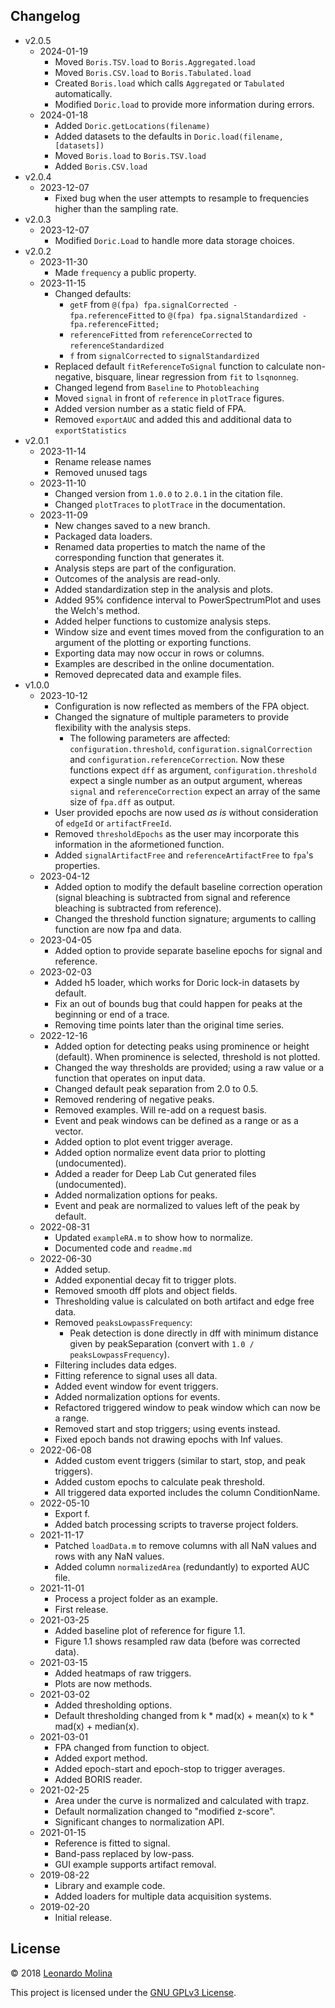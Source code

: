 ## Changelog
* v2.0.5
	* 2024-01-19
		- Moved `Boris.TSV.load` to `Boris.Aggregated.load`
		- Moved `Boris.CSV.load` to `Boris.Tabulated.load`
		- Created `Boris.load` which calls `Aggregated` or `Tabulated` automatically.
		- Modified `Doric.load` to provide more information during errors.
	* 2024-01-18
		- Added `Doric.getLocations(filename)`
		- Added datasets to the defaults in `Doric.load(filename, [datasets])`
		- Moved `Boris.load` to `Boris.TSV.load`
		- Added `Boris.CSV.load`
* v2.0.4
	* 2023-12-07
		- Fixed bug when the user attempts to resample to frequencies higher than the sampling rate.
* v2.0.3
	* 2023-12-07
		- Modified `Doric.Load` to handle more data storage choices.
* v2.0.2
	* 2023-11-30
		- Made `frequency` a public property.
	* 2023-11-15
		- Changed defaults:
		  - `getF` from `@(fpa) fpa.signalCorrected - fpa.referenceFitted` to `@(fpa) fpa.signalStandardized - fpa.referenceFitted;`
		  - `referenceFitted` from `referenceCorrected` to `referenceStandardized`
		  - `f` from `signalCorrected` to `signalStandardized`
		- Replaced default `fitReferenceToSignal` function to calculate non-negative, bisquare, linear regression from `fit` to `lsqnonneg`.
		- Changed legend from `Baseline` to `Photobleaching`
		- Moved `signal` in front of `reference` in `plotTrace` figures.
		- Added version number as a static field of FPA.
		- Removed `exportAUC` and added this and additional data to `exportStatistics`
* v2.0.1
	* 2023-11-14
		- Rename release names
		- Removed unused tags
	* 2023-11-10
		- Changed version from `1.0.0` to `2.0.1` in the citation file.
		- Changed `plotTraces` to `plotTrace` in the documentation.
	* 2023-11-09
		- New changes saved to a new branch.
		- Packaged data loaders.
		- Renamed data properties to match the name of the corresponding function that generates it.
		- Analysis steps are part of the configuration.
		- Outcomes of the analysis are read-only.
		- Added standardization step in the analysis and plots.
		- Added 95% confidence interval to PowerSpectrumPlot and uses the Welch's method.
		- Added helper functions to customize analysis steps.
		- Window size and event times moved from the configuration to an argument of the plotting or exporting functions.
		- Exporting data may now occur in rows or columns.
		- Examples are described in the online documentation.
		- Removed deprecated data and example files.
* v1.0.0
	* 2023-10-12
		- Configuration is now reflected as members of the FPA object.
		- Changed the signature of multiple parameters to provide flexibility with the analysis steps.
			- The following parameters are affected: `configuration.threshold`, `configuration.signalCorrection` and `configuration.referenceCorrection`. Now these functions expect `dff` as argument, `configuration.threshold` expect a single number as an output argument, whereas `signal` and `referenceCorrection` expect an array of the same size of `fpa.dff` as output.
		- User provided epochs are now used _as is_ without consideration of `edgeId` or `artifactFreeId`.
		- Removed `thresholdEpochs` as the user may incorporate this information in the aformetioned function.
		- Added `signalArtifactFree` and `referenceArtifactFree` to `fpa`'s properties.
	* 2023-04-12
		- Added option to modify the default baseline correction operation (signal bleaching is subtracted from signal and reference bleaching is subtracted from reference).
		- Changed the threshold function signature; arguments to calling function are now fpa and data.
	* 2023-04-05
		- Added option to provide separate baseline epochs for signal and reference.
	* 2023-02-03
		- Added h5 loader, which works for Doric lock-in datasets by default.
		- Fix an out of bounds bug that could happen for peaks at the beginning or end of a trace.
		- Removing time points later than the original time series.
	* 2022-12-16
		- Added option for detecting peaks using prominence or height (default). When prominence is selected, threshold is not plotted.
		- Changed the way thresholds are provided; using a raw value or a function that operates on input data.
		- Changed default peak separation from 2.0 to 0.5.
		- Removed rendering of negative peaks.
		- Removed examples. Will re-add on a request basis.
		- Event and peak windows can be defined as a range or as a vector.
		- Added option to plot event trigger average.
		- Added option normalize event data prior to plotting (undocumented).
		- Added a reader for Deep Lab Cut generated files (undocumented).
		- Added normalization options for peaks.
		- Event and peak are normalized to values left of the peak by default.
	* 2022-08-31
		- Updated `exampleRA.m` to show how to normalize.
		- Documented code and `readme.md`
	* 2022-06-30
		- Added setup.
		- Added exponential decay fit to trigger plots.
		- Removed smooth dff plots and object fields.
		- Thresholding value is calculated on both artifact and edge free data.
		- Removed `peaksLowpassFrequency`:
			- Peak detection is done directly in dff with minimum distance given by peakSeparation (convert with `1.0 / peaksLowpassFrequency`).
		- Filtering includes data edges.
		- Fitting reference to signal uses all data.
		- Added event window for event triggers.
		- Added normalization options for events.
		- Refactored triggered window to peak window which can now be a range.
		- Removed start and stop triggers; using events instead.
		- Fixed epoch bands not drawing epochs with Inf values.
	* 2022-06-08
		- Added custom event triggers (similar to start, stop, and peak triggers).
		- Added custom epochs to calculate peak threshold.
		- All triggered data exported includes the column ConditionName.
	* 2022-05-10
		- Export f.
		- Added batch processing scripts to traverse project folders.
	* 2021-11-17
		- Patched `loadData.m` to remove columns with all NaN values and rows with any NaN values.
		- Added column `normalizedArea` (redundantly) to exported AUC file.
	* 2021-11-01
		- Process a project folder as an example.
		- First release.
	* 2021-03-25
		- Added baseline plot of reference for figure 1.1.
		- Figure 1.1 shows resampled raw data (before was corrected data).
	* 2021-03-15
		- Added heatmaps of raw triggers.
		- Plots are now methods.
	* 2021-03-02
		- Added thresholding options.
		- Default thresholding changed from k * mad(x) + mean(x) to k * mad(x) + median(x).
	* 2021-03-01
		- FPA changed from function to object.
		- Added export method.
		- Added epoch-start and epoch-stop to trigger averages.
		- Added BORIS reader.
	* 2021-02-25
		- Area under the curve is normalized and calculated with trapz.
		- Default normalization changed to "modified z-score".
		- Significant changes to normalization API.
	* 2021-01-15
		- Reference is fitted to signal.
		- Band-pass replaced by low-pass.
		- GUI example supports artifact removal.
	* 2019-08-22
		- Library and example code.
		- Added loaders for multiple data acquisition systems.
	* 2019-02-20
		- Initial release.

## License
© 2018 [Leonardo Molina][Leonardo Molina]

This project is licensed under the [GNU GPLv3 License][LICENSE.md].

[Leonardo Molina]: https://github.com/leomol
[LICENSE.md]: LICENSE.md